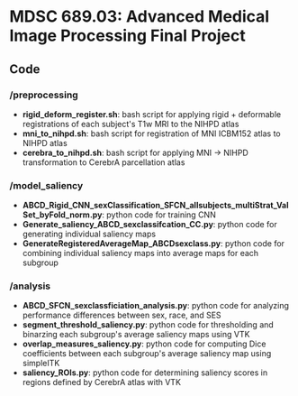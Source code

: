 # MDSC 689.03: Advanced Medical Image Processing Final Project

## Code
### /preprocessing
* **rigid_deform_register.sh**: bash script for applying rigid + deformable registrations of each subject's T1w MRI to the NIHPD atlas 
* **mni_to_nihpd.sh**: bash script for registration of MNI ICBM152 atlas to NIHPD atlas 
* **cerebra_to_nihpd.sh**: bash script for applying MNI -> NIHPD transformation to CerebrA parcellation atlas 


### /model_saliency
* **ABCD_Rigid_CNN_sexClassification_SFCN_allsubjects_multiStrat_ValSet_byFold_norm.py**: python code for training CNN
* **Generate_saliency_ABCD_sexclassifcation_CC.py**: python code for generating individual saliency maps
* **GenerateRegisteredAverageMap_ABCDsexclass.py**: python code for combining individual saliency maps into average maps for each subgroup

### /analysis
* **ABCD_SFCN_sexclassficiation_analysis.py**: python code for analyzing performance differences between sex, race, and SES
* **segment_threshold_saliency.py**: python code for thresholding and binarzing each subgroup's average saliency maps using VTK
* **overlap_measures_saliency.py**: python code for computing Dice coefficients between each subgroup's average saliency map using simpleITK
* **saliency_ROIs.py**: python code for determining saliency scores in regions defined by CerebrA atlas with VTK
